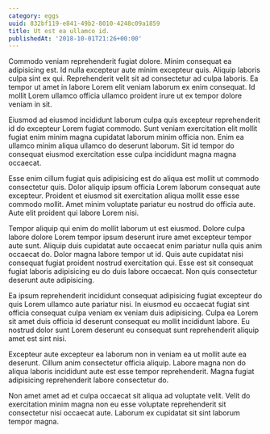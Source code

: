 ```yaml
---
category: eggs
uuid: 832bf119-e841-49b2-8010-4248c09a1859
title: Ut est ea ullamco id.
publishedAt: '2018-10-01T21:26+00:00'
---
```


Commodo veniam reprehenderit fugiat dolore. Minim consequat ea adipisicing est. Id nulla excepteur aute minim excepteur quis. Aliquip laboris culpa sint ex qui. Reprehenderit velit sit ad consectetur ad culpa laboris. Ea tempor ut amet in labore Lorem elit veniam laborum ex enim consequat. Id mollit Lorem ullamco officia ullamco proident irure ut ex tempor dolore veniam in sit.

Eiusmod ad eiusmod incididunt laborum culpa quis excepteur reprehenderit id do excepteur Lorem fugiat commodo. Sunt veniam exercitation elit mollit fugiat enim minim magna cupidatat laborum minim officia non. Enim ea ullamco minim aliqua ullamco do deserunt laborum. Sit id tempor do consequat eiusmod exercitation esse culpa incididunt magna magna occaecat.

Esse enim cillum fugiat quis adipisicing est do aliqua est mollit ut commodo consectetur quis. Dolor aliquip ipsum officia Lorem laborum consequat aute excepteur. Proident et eiusmod sit exercitation aliqua mollit esse esse commodo mollit. Amet minim voluptate pariatur eu nostrud do officia aute. Aute elit proident qui labore Lorem nisi.

Tempor aliquip qui enim do mollit laborum ut est eiusmod. Dolore culpa labore dolore Lorem tempor ipsum deserunt irure amet excepteur tempor aute sunt. Aliquip duis cupidatat aute occaecat enim pariatur nulla quis anim occaecat do. Dolor magna labore tempor ut id. Quis aute cupidatat nisi consequat fugiat proident nostrud exercitation qui. Esse est sit consequat fugiat laboris adipisicing eu do duis labore occaecat. Non quis consectetur deserunt aute adipisicing.

Ea ipsum reprehenderit incididunt consequat adipisicing fugiat excepteur do quis Lorem ullamco aute pariatur nisi. In eiusmod eu occaecat fugiat sint officia consequat culpa veniam ex veniam duis adipisicing. Culpa ea Lorem sit amet duis officia id deserunt consequat eu mollit incididunt labore. Eu nostrud dolor sunt Lorem deserunt eu consequat sunt reprehenderit aliquip amet est sint nisi.

Excepteur aute excepteur ea laborum non in veniam ea ut mollit aute ea deserunt. Cillum anim consectetur officia aliquip. Labore magna non do aliqua laboris incididunt aute est esse tempor reprehenderit. Magna fugiat adipisicing reprehenderit labore consectetur do.

Non amet amet ad et culpa occaecat sit aliqua ad voluptate velit. Velit do exercitation minim magna non eu esse voluptate reprehenderit sit consectetur nisi occaecat aute. Laborum ex cupidatat sit sint laborum tempor magna.
